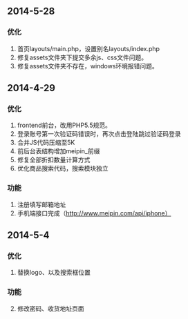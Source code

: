 ## 2014-5-28
### 优化
1. 首页layouts/main.php，设置别名layouts/index.php
2. 修复assets文件夹下提交多余js、css文件问题。
3. 修复assets文件夹不存在，windows环境报错问题。

## 2014-4-29
### 优化
1. frontend前台，改用PHP5.5规范。
2. 登录账号第一次验证码错误时，再次点击登陆跳过验证码登录
3. 合并JS代码压缩至5K
4. 前后台表结构增加meipin_前缀
5. 修复全部折扣数量计算方式
6. 优化商品搜索代码，搜索模块独立

### 功能
1. 注册填写邮箱地址
2. 手机端接口完成（http://www.meipin.com/api/iphone）

## 2014-5-4
### 优化
1. 替换logo、以及搜索框位置

### 功能
2. 修改密码、收货地址页面
